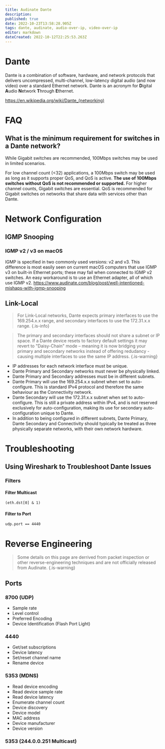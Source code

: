 ```yaml
---
title: Audinate Dante
description: 
published: true
date: 2022-10-23T13:58:28.905Z
tags: dante, audinate, audio-over-ip, video-over-ip
editor: markdown
dateCreated: 2022-10-12T22:25:53.263Z
---
```


# Dante

Dante is a combination of software, hardware, and network protocols that delivers uncompressed, multi-channel, low-latency digital audio (and now video) over a standard Ethernet network. Dante is an acronym for **D**igital **A**udio **N**etwork **T**hrough **E**thernet.

https://en.wikipedia.org/wiki/Dante_(networking)

# FAQ
## What is the minimum requirement for switches in a Dante network?

While Gigabit switches are recommended, 100Mbps switches may be used in limited scenarios.

For low channel count (<32) applications, a 100Mbps switch may be used as long as it supports proper QoS, and QoS is active. **The use of 100Mbps switches without QoS is not recommended or supported.**
For higher channel counts, Gigabit switches are essential. QoS is recommended for Gigabit switches on networks that share data with services other than Dante.

# Network Configuration

## IGMP Snooping
### IGMP v2 / v3 on macOS
IGMP is specified in two commonly used versions: v2 and v3. This difference is most easily seen on current macOS computers that use IGMP v3 on built-in Ethernet ports; these may fail when connected to IGMP v2 switches. An easy workaround is to use an Ethernet adapter, all of which use IGMP v2. https://www.audinate.com/blog/post/well-intentioned-mishaps-with-igmp-snooping

## Link-Local
> For Link-Local networks, Dante expects primary interfaces to use the 169.254.x.x range, and secondary interfaces to use the 172.31.x.x range.
{.is-info}

> The primary and secondary interfaces should not share a subnet or IP space. If a Dante device resets to factory default settings it may revert to "Daisy-Chain" mode – meaning it is now bridging your primary and secondary networks instead of offering redudancy - causing multiple interfaces to use the same IP address.
{.is-warning}

- IP addresses for each network interface must be unique.
- Dante Primary and Secondary networks must never be physically linked.
- Dante Primary and Secondary addresses must be in different subnets.
- Dante Primary will use the 169.254.x.x subnet when set to auto-configure. This is standard IPv4 protocol and therefore the same behaviour as the Connectivity network.
- Dante Secondary will use the 172.31.x.x subnet when set to auto-configure. This is still a private address within IPv4, and is not reserved exclusively for auto-configuration, making its use for secondary auto-configuration unique to Dante.
- In addition to being configured in different subnets, Dante Primary, Dante Secondary and Connectivity should typically be treated as three physically separate networks, with their own network hardware.

# Troubleshooting
## Using Wireshark to Troubleshoot Dante Issues
### Filters

#### Filter Multicast

`(eth.dst[0] & 1)`

#### Filter to Port

`udp.port == 4440`


# Reverse Engineering

> Some details on this page are derrived from packet inspection or other reverse-engineering techniques and are not officially released from Audinate.
{.is-warning}



## Ports

### 8700 (UDP)

- Sample rate
- Level control
- Preferred Encoding
- Device Identification (Flash Port Light)

### 4440

- Get/set subscriptions
- Device latency
- Set/reset channel name
- Rename device

### 5353 (MDNS)

- Read device encoding
- Read device sample rate
- Read device latency
- Enumerate channel count
- Device discovery
- Device model
- MAC address
- Device manufacturer
- Device version

### 5353 (244.0.0.251 Multicast)